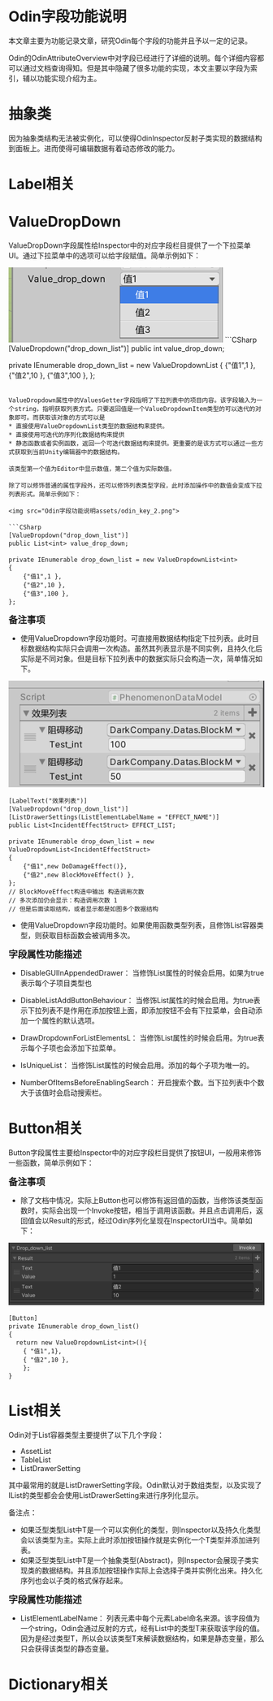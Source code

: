 # Odin字段功能说明

本文章主要为功能记录文章，研究Odin每个字段的功能并且予以一定的记录。

Odin的OdinAttributeOverview中对字段已经进行了详细的说明。每个详细内容都可以通过文档查询得知。但是其中隐藏了很多功能的实现，本文主要以字段为索引，辅以功能实现介绍为主。


# 抽象类

因为抽象类结构无法被实例化，可以使得OdinInspector反射子类实现的数据结构到面板上。进而使得可编辑数据有着动态修改的能力。

# Label相关

# ValueDropDown

ValueDropDown字段属性给Inspector中的对应字段栏目提供了一个下拉菜单UI。通过下拉菜单中的选项可以给字段赋值。简单示例如下：

<img src="Odin字段功能说明assets/odin_key_1.png">
```CSharp
[ValueDropdown("drop_down_list")]
public int value_drop_down;

private IEnumerable drop_down_list = new ValueDropdownList<int>
{
    {"值1",1 },
    {"值2",10 },
    {"值3",100 },
};


```

ValueDropdown属性中的ValuesGetter字段指明了下拉列表中的项目内容。该字段输入为一个string，指明获取列表方式。只要返回值是一个ValueDropdownItem类型的可以迭代的对象即可。而获取该对象的方式可以是
* 直接使用ValueDropdownList类型的数据结构来提供。
* 直接使用可迭代的序列化数据结构来提供
* 静态函数或者实例函数，返回一个可迭代数据结构来提供。更重要的是该方式可以通过一些方式获取到当前Unity编辑器中的数据结构。

该类型第一个值为Editor中显示数值，第二个值为实际数值。

除了可以修饰普通的属性字段外，还可以修饰列表类型字段，此时添加操作中的数值会变成下拉列表形式。简单示例如下：

<img src="Odin字段功能说明assets/odin_key_2.png">

```CSharp
[ValueDropdown("drop_down_list")]
public List<int> value_drop_down;

private IEnumerable drop_down_list = new ValueDropdownList<int>
{
    {"值1",1 },
    {"值2",10 },
    {"值3",100 },
};
```

<font size = 4>**备注事项**</font>

* 使用ValueDropdown字段功能时。可直接用数据结构指定下拉列表。此时目标数据结构实际只会调用一次构造。虽然其列表显示是不同实例，且持久化后实际是不同对象。但是目标下拉列表中的数据实际只会构造一次，简单情况如下。
<img src="Odin字段功能说明assets/odin_key_3.png">

```CSharp
[LabelText("效果列表")]
[ValueDropdown("drop_down_list")]
[ListDrawerSettings(ListElementLabelName = "EFFECT_NAME")]
public List<IncidentEffectStruct> EFFECT_LIST;

private IEnumerable drop_down_list = new ValueDropdownList<IncidentEffectStruct>
{
    {"值1",new DoDamageEffect()},
    {"值2",new BlockMoveEffect() },
};
// BlockMoveEffect构造中输出 构造调用次数
// 多次添加仍会显示：构造调用次数 1
// 但是后面读取结构，或者显示都是如图多个数据结构
```
* 使用ValueDropdown字段功能时。如果使用函数类型列表，且修饰List容器类型，则获取目标函数会被调用多次。

<font size = 4>**字段属性功能描述**</font>

* DisableGUIInAppendedDrawer：
  当修饰List属性的时候会启用。如果为true表示每个子项目类型也

* DisableListAddButtonBehaviour：
  当修饰List属性的时候会启用。为true表示下拉列表不是作用在添加按钮上面，即添加按钮不会有下拉菜单，会自动添加一个属性的默认选项。

* DrawDropdownForListElementsL：
  当修饰List属性的时候会启用。为true表示每个子项也会添加下拉菜单。

* IsUniqueList：
  当修饰List属性的时候会启用。添加的每个子项为唯一的。

* NumberOfItemsBeforeEnablingSearch：
  开启搜索个数。当下拉列表中个数大于该值时会启动搜索栏。

# Button相关

Button字段属性主要给Inspector中的对应字段栏目提供了按钮UI，一般用来修饰一些函数，简单示例如下：

<font size = 4>**备注事项**</font>

* 除了文档中情况，实际上Button也可以修饰有返回值的函数，当修饰该类型函数时，实际会出现一个Invoke按钮，相当于调用该函数。并且点击调用后，返回值会以Result的形式，经过Odin序列化呈现在InspectorUI当中。简单如下：
<img src="Odin字段功能说明assets/odin_key_4.png">

```CSharp
[Button]
private IEnumerable drop_down_list()
{
  return new ValueDropdownList<int>(){
    { "值1",1},
    { "值2",10 },
    };
}
```


# List相关

Odin对于List容器类型主要提供了以下几个字段：
* AssetList
* TableList
* ListDrawerSetting

其中最常用的就是ListDrawerSetting字段。Odin默认对于数组类型，以及实现了IList的类型都会会使用ListDrawerSetting来进行序列化显示。

备注点：
* 如果泛型类型List<T>中T是一个可以实例化的类型，则Inspector以及持久化类型会以该类型为主。实际上此时添加按钮操作就是实例化一个T类型并添加进列表。
* 如果泛型类型List<T>中T是一个抽象类型(Abstract)，则Inspector会展现子类实现类的数据结构。并且添加按钮操作实际上会选择子类并实例化出来。持久化序列也会以子类的格式保存起来。

<font size = 4>**字段属性功能描述**</font>
* ListElementLabelName：
  列表元素中每个元素Label命名来源。该字段值为一个string，Odin会通过反射的方式，经有List<T>中的类型T来获取该字段的值。因为是经过类型T，所以会以该类型T来解读数据结构，如果是静态变量，那么只会获得该类型的静态变量。


# Dictionary相关



